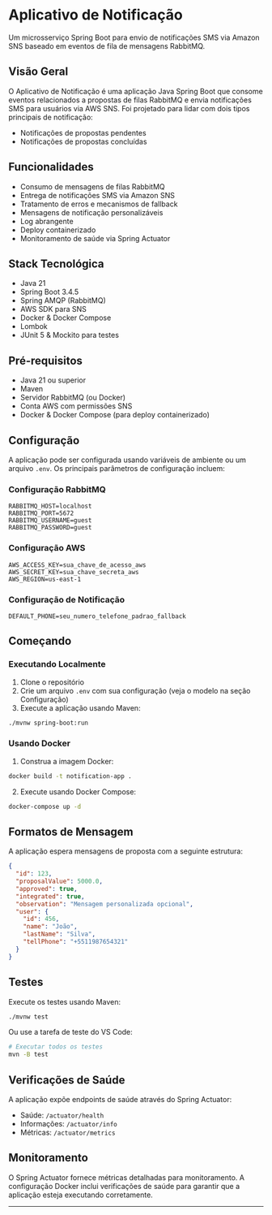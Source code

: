 # Aplicativo de Notificação

Um microsserviço Spring Boot para envio de notificações SMS via Amazon SNS baseado em eventos de fila de mensagens RabbitMQ.

## Visão Geral

O Aplicativo de Notificação é uma aplicação Java Spring Boot que consome eventos relacionados a propostas de filas RabbitMQ e envia notificações SMS para usuários via AWS SNS. Foi projetado para lidar com dois tipos principais de notificação:
- Notificações de propostas pendentes
- Notificações de propostas concluídas

## Funcionalidades

- Consumo de mensagens de filas RabbitMQ
- Entrega de notificações SMS via Amazon SNS
- Tratamento de erros e mecanismos de fallback
- Mensagens de notificação personalizáveis
- Log abrangente
- Deploy containerizado
- Monitoramento de saúde via Spring Actuator

## Stack Tecnológica

- Java 21
- Spring Boot 3.4.5
- Spring AMQP (RabbitMQ)
- AWS SDK para SNS
- Docker & Docker Compose
- Lombok
- JUnit 5 & Mockito para testes

## Pré-requisitos

- Java 21 ou superior
- Maven
- Servidor RabbitMQ (ou Docker)
- Conta AWS com permissões SNS
- Docker & Docker Compose (para deploy containerizado)

## Configuração

A aplicação pode ser configurada usando variáveis de ambiente ou um arquivo `.env`. Os principais parâmetros de configuração incluem:

### Configuração RabbitMQ
```properties
RABBITMQ_HOST=localhost
RABBITMQ_PORT=5672
RABBITMQ_USERNAME=guest
RABBITMQ_PASSWORD=guest
```

### Configuração AWS
```properties
AWS_ACCESS_KEY=sua_chave_de_acesso_aws
AWS_SECRET_KEY=sua_chave_secreta_aws
AWS_REGION=us-east-1
```

### Configuração de Notificação
```properties
DEFAULT_PHONE=seu_numero_telefone_padrao_fallback
```

## Começando

### Executando Localmente

1. Clone o repositório
2. Crie um arquivo `.env` com sua configuração (veja o modelo na seção Configuração)
3. Execute a aplicação usando Maven:
```bash
./mvnw spring-boot:run
```

### Usando Docker

1. Construa a imagem Docker:
```bash
docker build -t notification-app .
```

2. Execute usando Docker Compose:
```bash
docker-compose up -d
```

## Formatos de Mensagem

A aplicação espera mensagens de proposta com a seguinte estrutura:

```json
{
  "id": 123,
  "proposalValue": 5000.0,
  "approved": true,
  "integrated": true,
  "observation": "Mensagem personalizada opcional",
  "user": {
    "id": 456,
    "name": "João",
    "lastName": "Silva",
    "tellPhone": "+5511987654321"
  }
}
```

## Testes

Execute os testes usando Maven:

```bash
./mvnw test
```

Ou use a tarefa de teste do VS Code:

```bash
# Executar todos os testes
mvn -B test
```

## Verificações de Saúde

A aplicação expõe endpoints de saúde através do Spring Actuator:

- Saúde: `/actuator/health`
- Informações: `/actuator/info`
- Métricas: `/actuator/metrics`

## Monitoramento

O Spring Actuator fornece métricas detalhadas para monitoramento. A configuração Docker inclui verificações de saúde para garantir que a aplicação esteja executando corretamente.

---
